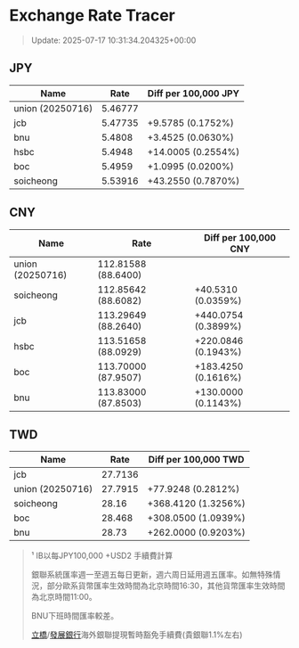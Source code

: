 # Exchange Rate Tracer

> Update: 2025-07-17 10:31:34.204325+00:00

## JPY

| Name             |    Rate | Diff per 100,000 JPY   |
|------------------|---------|------------------------|
| union (20250716) | 5.46777 |                        |
| jcb              | 5.47735 | +9.5785 (0.1752%)      |
| bnu              | 5.4808  | +3.4525 (0.0630%)      |
| hsbc             | 5.4948  | +14.0005 (0.2554%)     |
| boc              | 5.4959  | +1.0995 (0.0200%)      |
| soicheong        | 5.53916 | +43.2550 (0.7870%)     |

## CNY

| Name             | Rate                | Diff per 100,000 CNY   |
|------------------|---------------------|------------------------|
| union (20250716) | 112.81588	(88.6400) |                        |
| soicheong        | 112.85642	(88.6082) | +40.5310 (0.0359%)     |
| jcb              | 113.29649	(88.2640) | +440.0754 (0.3899%)    |
| hsbc             | 113.51658	(88.0929) | +220.0846 (0.1943%)    |
| boc              | 113.70000	(87.9507) | +183.4250 (0.1616%)    |
| bnu              | 113.83000	(87.8503) | +130.0000 (0.1143%)    |

## TWD

| Name             |    Rate | Diff per 100,000 TWD   |
|------------------|---------|------------------------|
| jcb              | 27.7136 |                        |
| union (20250716) | 27.7915 | +77.9248 (0.2812%)     |
| soicheong        | 28.16   | +368.4120 (1.3256%)    |
| boc              | 28.468  | +308.0500 (1.0939%)    |
| bnu              | 28.73   | +262.0000 (0.9203%)    |


> ¹ IB以每JPY100,000 +USD2 手續費計算
>
> 銀聯系統匯率週一至週五每日更新，週六周日延用週五匯率。如無特殊情況，部分歐系貨幣匯率生效時間為北京時間16:30，其他貨幣匯率生效時間為北京時間11:00。
>
> BNU下班時間匯率較差。
>
> [立橋](https://www.wlbank.com.mo/uploads/ueditor/file/20181211/1544536513900230.pdf)/[發展銀行](https://www.mdb.com.mo/Service_Charges_20230728.pdf)海外銀聯提現暫時豁免手續費(貴銀聯1.1%左右)

